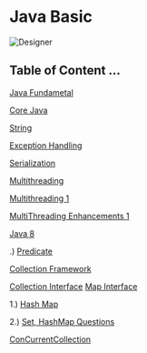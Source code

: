 # Java Basic   
![Designer](https://github.com/user-attachments/assets/2e9eccd5-a1e3-4756-beae-d2cf3bb86799)

## Table of Content ... 

[Java Fundametal](https://github.com/Rajeev-singh-git/Java_Interview_Question/blob/main/Readme/Fundamental/concept/00_Fundamental_Overview.md)

[Core Java](https://github.com/Rajeev-singh-git/Java_Interview_Question/blob/main/Readme/Oops/concept/Oops_content.md)

   [String](https://github.com/Rajeev-singh-git/Java_Interview_Question/blob/main/Readme/String/Concept/00_String_Overview.md)

   [Exception Handling](https://github.com/Rajeev-singh-git/Java_Interview_Question/blob/main/Readme/ExceptionHandling/concept/00_Overview_Exception_Handling.md)

[Serialization](https://github.com/Rajeev-singh-git/Java_Interview_Question/blob/main/Readme/Serialization/Concept/00_Serialization_Overview.md)

[Multithreading](https://github.com/Rajeev-singh-git/Java_Interview_Question/blob/main/Readme/Multi-threading/concept/00_Multi_Threading_Overview.md)

[Multithreading 1](https://github.com/Rajeev-singh-git/Java_Interview_Question/blob/main/MultiThreading/MultiThread_README.md)

  [MultiThreading Enhancements 1](https://github.com/Rajeev-singh-git/Java_Interview_Question/blob/main/MultiThreading/MultiThreading_Enhancements_README.md)


[Java 8](https://github.com/Rajeev-singh-git/Java_Interview_Question/blob/main/Java%208/Java%208_README.md)


   .)  [Predicate](https://github.com/Rajeev-singh-git/Java_Interview_Question/blob/main/Java%208/src/Code/Predicate/Predicates_README.md)

[Collection Framework](https://github.com/Rajeev-singh-git/Java_Interview_Question/blob/main/Collections/Collections_Framework_README.md)

  [Collection Interface](https://github.com/Rajeev-singh-git/Java_Interview_Question/blob/main/Collections/src/Collection_Interface/Collection-Interface-README.md)
  [Map Interface](https://github.com/Rajeev-singh-git/Java_Interview_Question/blob/main/Collections/src/Map/Map_README.md)

 1.) [Hash Map](https://github.com/Rajeev-singh-git/Java_Interview_Question/blob/main/Collections/src/Map/HashMap_README.md)
 
 2.) [Set, HashMap Questions](https://github.com/Rajeev-singh-git/Java_Interview_Question/blob/main/Collections/src/Map/HashMap_Interview_Question.md) 


[ConCurrentCollection](https://github.com/Rajeev-singh-git/Java_Interview_Question/blob/main/ConcurrentCollections/ConCurrent-Collections-README.md)

